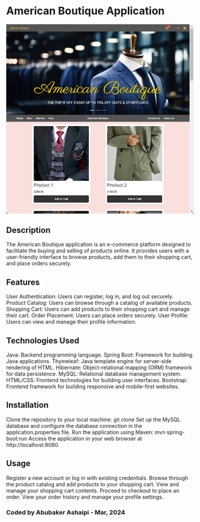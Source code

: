 # American Boutique Application

![img.png](img.png)
## Description
The American Boutique application is an e-commerce platform designed to facilitate the buying and selling of products online. It provides users with a user-friendly interface to browse products, add them to their shopping cart, and place orders securely.

## Features
User Authentication: Users can register, log in, and log out securely.
Product Catalog: Users can browse through a catalog of available products.
Shopping Cart: Users can add products to their shopping cart and manage their cart.
Order Placement: Users can place orders securely.
User Profile: Users can view and manage their profile information.
## Technologies Used
Java: Backend programming language.
Spring Boot: Framework for building Java applications.
Thymeleaf: Java template engine for server-side rendering of HTML.
Hibernate: Object-relational mapping (ORM) framework for data persistence.
MySQL: Relational database management system.
HTML/CSS: Frontend technologies for building user interfaces.
Bootstrap: Frontend framework for building responsive and mobile-first websites.
## Installation
Clone the repository to your local machine: git clone <repository-url>
Set up the MySQL database and configure the database connection in the application.properties file.
Run the application using Maven: mvn spring-boot:run
Access the application in your web browser at http://localhost:8080.
## Usage
Register a new account or log in with existing credentials.
Browse through the product catalog and add products to your shopping cart.
View and manage your shopping cart contents.
Proceed to checkout to place an order.
View your order history and manage your profile settings.

### Coded by Abubaker Ashaipi - Mar, 2024